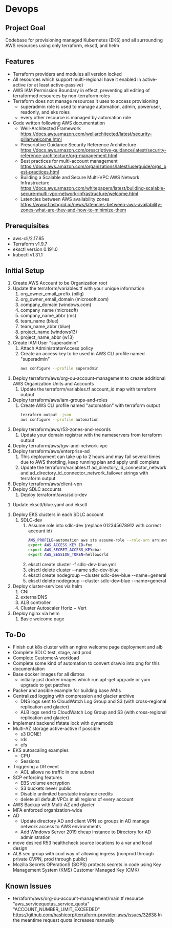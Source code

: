 # Devops

## Project Goal
Codebase for provisioning managed Kubernetes (EKS) and all surrounding AWS resources using only terraform, eksctl, and helm

## Features
- Terraform providers and modules all version locked
- All resources which support multi-regional have it enabled in active-active (or at least active-passive)
- AWS IAM Permission Boundary in effect, preventing all editing of terraformed resources by non-terraform roles
- Terraform does not manage resources it uses to access provisioning
  - superadmin role is used to manage automation, admin, poweruser, readonly, and eks roles
  - every other resource is managed by automation role
- Code written following AWS documentation
  - Well-Architected Framework  https://docs.aws.amazon.com/wellarchitected/latest/security-pillar/welcome.html
  - Prescriptive Guidance Security Reference Architecture https://docs.aws.amazon.com/prescriptive-guidance/latest/security-reference-architecture/org-management.html
  - Best practices for multi-account management https://docs.aws.amazon.com/organizations/latest/userguide/orgs_best-practices.html
  - Building a Scalable and Secure Multi-VPC AWS Network Infrastructure https://docs.aws.amazon.com/whitepapers/latest/building-scalable-secure-multi-vpc-network-infrastructure/welcome.html
  - Latencies between AWS availability zones https://www.flashgrid.io/news/latencies-between-aws-availability-zones-what-are-they-and-how-to-minimize-them

## Prerequisites
- aws-cli/2.17.65
- Terraform v1.9.7
- eksctl version 0.191.0
- kubectl v1.31.1

## Initial Setup
1. Create AWS Account to be Organization root
1. Update the terraform/variables.tf with your unique information
   1. org_owner_email_prefix (billg)
   1. org_owner_email_domain (microsoft.com)
   1. company_domain (windows.com)
   1. company_name (microsoft)
   1. company_name_abbr (ms)
   1. team_name (blue)
   1. team_name_abbr (blue)
   1. project_name (windows13)
   1. project_name_abbr (w13)
1. Create IAM User "superadmin"
   1. Attach AdministratorAccess policy
   1. Create an access key to be used in AWS CLI profile named "superadmin"
      ```sh
      aws configure --profile superadmin
<!-- 1. Deploy terraform/aws/tfstate-backend
   1. Update the terraform/aws/*/backend.tf files
      ```sh
      org root account id   find . -name 'backend.tf' -exec sed -i 's/TFSTATEBACKENDORGACCOUNTID/123456789012/g' {} +
      1. bucket:  find . -name 'backend.tf' -exec sed -i 's/TFSTATEBACKENDS3BUCKETNAME/tfstate-bucket-name/g' {} +
      1. dynamodb table:  find . -name 'backend.tf' -exec sed -i 's/TFSTATEBACKENDDYNAMODBTABLE/dynamodb-tfstate-lock/g' {} + -->
1. Deploy terraform/aws/org-ou-account-management to create additional AWS Organization Units and Accounts
   1. Update the terraform/variables.tf account_id map with terraform output
1. Deploy terraform/aws/iam-groups-and-roles
   1. Create AWS CLI profile named "automation" with terraform output
      ```sh
      terraform output -json
      aws configure --profile automation
1. Deploy terraform/aws/r53-zones-and-records
   1. Update your domain registrar with the nameservers from terraform output
1. Deploy terraform/aws/tgw-and-network-vpc
1. Deploy terraform/aws/enterprise-ad
   1. This deployment can take up to 2 hours and may fail several times due to AWS throttling, keep running plan and apply until complete
   1. Update the terraform/variables.tf ad_directory_id_connector_network and ad_directory_id_connector_network_failover strings with terraform output
1. Deploy terraform/aws/client-vpn
1. Deploy SDLC accounts
   1. Deploy terraform/aws/sdlc-dev
<!-- 1. YOU ARE HERE -->
   <!-- 1. Deploy terraform/aws/sdlc-tst
   1. Deploy terraform/aws/sdlc-stg
   1. Deploy terraform/aws/sdlc-prd -->
   1. Update eksctl/blue.yaml and eksctl
<!-- 1. Deploy customer accounts
   1. Deploy terraform/aws/workload-customera
   1. Deploy terraform/aws/workload-customerb -->
1. Deploy EKS clusters in each SDLC account
   1. SDLC-dev
      1. Assume role into sdlc-dev (replace 012345678912 with correct account id)
         ```sh
         AWS_PROFILE=automation aws sts assume-role --role-arn arn:aws:iam::012345678912:role/automation --role-session-name sdlc-dev-session --duration-seconds 3600
         export AWS_ACCESS_KEY_ID=foo
         export AWS_SECRET_ACCESS_KEY=bar
         export AWS_SESSION_TOKEN=helloworld
         ```
      1. eksctl create cluster -f sdlc-dev-blue.yml
      1. eksctl delete cluster --name sdlc-dev-blue
      1. eksctl create nodegroup --cluster sdlc-dev-blue --name=general
      1. eksctl delete nodegroup --cluster sdlc-dev-blue --name=general
1. Deploy cluster-services via helm
   1. CNI
   1. externalDNS
   1. ALB controller
   1. Cluster Autoscaler Horiz + Vert
1. Deploy nginx via helm
   1. Basic welcome page

## To-Do
- Finish out k8s cluster with an nginx welcome page deployment and alb
- Complete SDLC test, stage, and prod
- Complete CustomerA workload
- Complete some kind of automation to convert drawio into png for this documentation
- Base docker images for all distros
   - initially just docker images which run apt-get upgrade or yum upgrade to get patches
- Packer and ansible example for building base AMIs
- Centralized logging with compression and glacier archive
   - DNS logs sent to CloudWatch Log Group and S3 (with cross-regional replication and glacier)
   - ALB logs send to CloudWatch Log Group and S3 (with cross-regional replication and glacier)
- Implement backend tfstate lock with dynamodb
- Multi-AZ storage active-active if possible
   - s3 DONE!
   - rds
   - efs
- EKS autoscaling examples
   - CPU
   - Sessions
- Triggering a DR event
   - ACL allows no traffic in one subnet
- SCP enforcing features
   - EBS volume encryption
   - S3 buckets never public
   - Disable unlimited burstable instance credits
   - delete all default VPCs in all regions of every account
- AWS Backup with Multi-AZ and glacier
- MFA enforced organization-wide
- AD
   - Update directory AD and client VPN so groups in AD manage network access to AWS environments
   - Add Windows Server 2019 cheap instance to Directory for AD administration
- move desired R53 healthcheck source locations to a var and local design
- ALB sec group with cool way of allowing ingress (nonprod through private CVPN, prod through public)
- Mozilla Secrets OPerationS (SOPS) protects secrets in code using Key Management System (KMS) Customer Managed Key (CMK)

## Known Issues
- terraform/aws/org-ou-account-management/main.tf
  resource "aws_servicequotas_service_quota" "ACCOUNT_NUMBER_LIMIT_EXCEEDED"
  https://github.com/hashicorp/terraform-provider-aws/issues/32638
  In the meantime request quota increases manually
